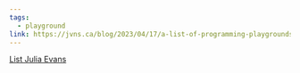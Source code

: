 ```yaml
---
tags:
  - playground
link: https://jvns.ca/blog/2023/04/17/a-list-of-programming-playgrounds/
---
```


[List Julia Evans](https://jvns.ca/blog/2023/04/17/a-list-of-programming-playgrounds/)